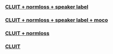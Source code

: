 ### [CLUIT + normloss + speaker label](https://tosaka-m.github.io/cluitvc.github.io/htmls/jvs_mbank_wnorm_wspk.html)

### [CLUIT + normloss + speaker label + moco](https://tosaka-m.github.io/cluitvc.github.io/htmls/jvs_moco.html)

### [CLUIT + normloss](https://tosaka-m.github.io/cluitvc.github.io/htmls/jvs_mbank_wnorm.html)

### [CLUIT](https://tosaka-m.github.io/cluitvc.github.io/htmls/jvs_mbank.html)
